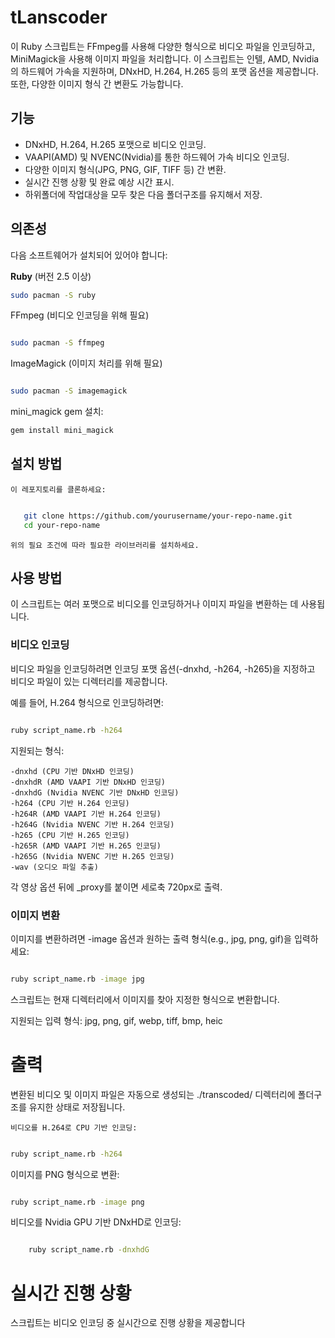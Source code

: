 # tLanscoder

이 Ruby 스크립트는 FFmpeg를 사용해 다양한 형식으로 비디오 파일을 인코딩하고, MiniMagick을 사용해 이미지 파일을 처리합니다. 이 스크립트는 인텔, AMD, Nvidia의 하드웨어 가속을 지원하며, DNxHD, H.264, H.265 등의 포맷 옵션을 제공합니다. 또한, 다양한 이미지 형식 간 변환도 가능합니다.

## 기능

- DNxHD, H.264, H.265 포맷으로 비디오 인코딩.
- VAAPI(AMD) 및 NVENC(Nvidia)를 통한 하드웨어 가속 비디오 인코딩.
- 다양한 이미지 형식(JPG, PNG, GIF, TIFF 등) 간 변환.
- 실시간 진행 상황 및 완료 예상 시간 표시.
- 하위폴더에 작업대상을 모두 찾은 다음 폴더구조를 유지해서 저장.

## 의존성

다음 소프트웨어가 설치되어 있어야 합니다:

**Ruby** (버전 2.5 이상)
```bash
sudo pacman -S ruby
```

FFmpeg (비디오 인코딩을 위해 필요)

```bash

sudo pacman -S ffmpeg
```
ImageMagick (이미지 처리를 위해 필요)

```bash

sudo pacman -S imagemagick
```
mini_magick gem 설치:

```bash
gem install mini_magick
```

## 설치 방법

    이 레포지토리를 클론하세요:

 ```bash

    git clone https://github.com/yourusername/your-repo-name.git
    cd your-repo-name
```
    위의 필요 조건에 따라 필요한 라이브러리를 설치하세요.

## 사용 방법

이 스크립트는 여러 포맷으로 비디오를 인코딩하거나 이미지 파일을 변환하는 데 사용됩니다.

### 비디오 인코딩

비디오 파일을 인코딩하려면 인코딩 포맷 옵션(-dnxhd, -h264, -h265)을 지정하고 비디오 파일이 있는 디렉터리를 제공합니다.

예를 들어, H.264 형식으로 인코딩하려면:

```bash

ruby script_name.rb -h264
```


지원되는 형식:

    -dnxhd (CPU 기반 DNxHD 인코딩)
    -dnxhdR (AMD VAAPI 기반 DNxHD 인코딩)
    -dnxhdG (Nvidia NVENC 기반 DNxHD 인코딩)
    -h264 (CPU 기반 H.264 인코딩)
    -h264R (AMD VAAPI 기반 H.264 인코딩)
    -h264G (Nvidia NVENC 기반 H.264 인코딩)
    -h265 (CPU 기반 H.265 인코딩)
    -h265R (AMD VAAPI 기반 H.265 인코딩)
    -h265G (Nvidia NVENC 기반 H.265 인코딩)
    -wav (오디오 파일 추출)

각 영상 옵션 뒤에 _proxy를 붙이면 세로축 720px로 출력.


### 이미지 변환

이미지를 변환하려면 -image 옵션과 원하는 출력 형식(e.g., jpg, png, gif)을 입력하세요:

```bash

ruby script_name.rb -image jpg
```
스크립트는 현재 디렉터리에서 이미지를 찾아 지정한 형식으로 변환합니다.

지원되는 입력 형식: jpg, png, gif, webp, tiff, bmp, heic


# 출력

변환된 비디오 및 이미지 파일은 자동으로 생성되는 ./transcoded/ 디렉터리에 폴더구조를 유지한 상태로 저장됩니다.


    비디오를 H.264로 CPU 기반 인코딩:

```bash

ruby script_name.rb -h264
```
이미지를 PNG 형식으로 변환:

```bash

ruby script_name.rb -image png
```
비디오를 Nvidia GPU 기반 DNxHD로 인코딩:

```bash

    ruby script_name.rb -dnxhdG
```


# 실시간 진행 상황

스크립트는 비디오 인코딩 중 실시간으로 진행 상황을 제공합니다
